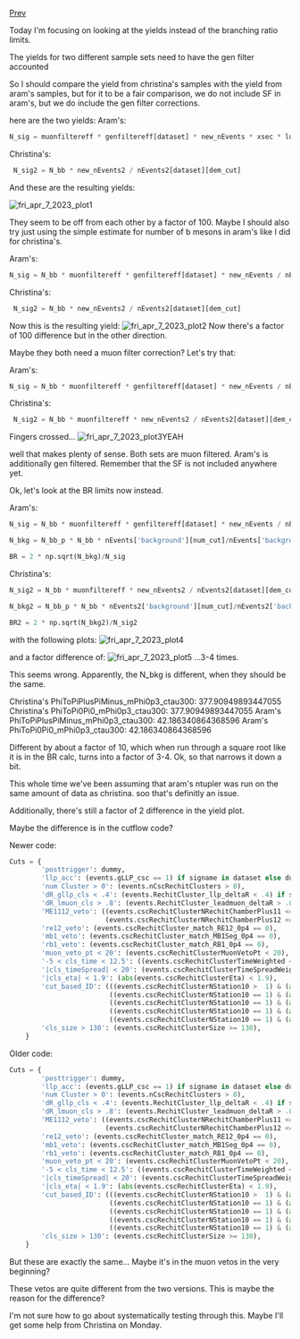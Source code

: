 [Prev](/B-parking/Wed_Apr_5_2023.md)

Today I'm focusing on looking at the yields instead of the branching ratio limits.

The yields for two different sample sets need to have the gen filter accounted

So I should compare the yield from christina's samples with the yield from aram's samples, but for it to be a fair comparison, we do not include SF in aram's, but we do include the gen filter corrections.

here are the two yields:
Aram's:
```python
N_sig = muonfiltereff * genfiltereff[dataset] * new_nEvents * xsec * lumi / nEvents[dataset][dem_cut]
```

Christina's:
```python
 N_sig2 = N_bb * new_nEvents2 / nEvents2[dataset][dem_cut]
```

And these are the resulting yields:

![fri_apr_7_2023_plot1](/B-parking/img/fri_apr_7_2023_plot1.png)

They seem to be off from each other by a factor of 100. Maybe I should also try just using the simple estimate for number of b mesons in aram's like I did for christina's.

Aram's:
```python
N_sig = N_bb * muonfiltereff * genfiltereff[dataset] * new_nEvents / nEvents[dataset][dem_cut]
```

Christina's:
```python
 N_sig2 = N_bb * new_nEvents2 / nEvents2[dataset][dem_cut]
```

Now this is the resulting yield:
![fri_apr_7_2023_plot2](/B-parking/img/fri_apr_7_2023_plot2.png)
Now there's a factor of 100 difference but in the other direction.

Maybe they both need a muon filter correction? Let's try that:

Aram's:
```python
N_sig = N_bb * muonfiltereff * genfiltereff[dataset] * new_nEvents / nEvents[dataset][dem_cut]
```

Christina's:
```python
 N_sig2 = N_bb * muonfiltereff * new_nEvents2 / nEvents2[dataset][dem_cut]
```

Fingers crossed...
![fri_apr_7_2023_plot3](/B-parking/img/fri_apr_7_2023_plot3.png)YEAH

well that makes plenty of sense. Both sets are muon filtered. Aram's is additionally gen filtered. Remember that the SF is not included anywhere yet.

Ok, let's look at the BR limits now instead.

Aram's:
```python
N_sig = N_bb * muonfiltereff * genfiltereff[dataset] * new_nEvents / nEvents[dataset][dem_cut]

N_bkg = N_bb_p * N_bb * nEvents['background'][num_cut]/nEvents['background'][dem_cut] 

BR = 2 * np.sqrt(N_bkg)/N_sig

```

Christina's:
```python
N_sig2 = N_bb * muonfiltereff * new_nEvents2 / nEvents2[dataset][dem_cut]

N_bkg2 = N_bb_p * N_bb * nEvents2['background'][num_cut]/nEvents2['background'][dem_cut] 

BR2 = 2 * np.sqrt(N_bkg2)/N_sig2
```

with the following plots:
![fri_apr_7_2023_plot4](/B-parking/img/fri_apr_7_2023_plot4.png)

and a factor difference of:
![fri_apr_7_2023_plot5](/B-parking/img/fri_apr_7_2023_plot5.png)
...3-4 times.

This seems wrong. Apparently, the N_bkg is different, when they should be the same.

Christina's PhiToPiPlusPiMinus_mPhi0p3_ctau300: 377.90949893447055
Christina's PhiToPi0Pi0_mPhi0p3_ctau300: 377.90949893447055
Aram's PhiToPiPlusPiMinus_mPhi0p3_ctau300: 42.186340864368596
Aram's PhiToPi0Pi0_mPhi0p3_ctau300: 42.186340864368596

Different by about a factor of 10, which when run through a square root like it is in the BR calc, turns into a factor of 3-4. Ok, so that narrows it down a bit.

This whole time we've been assuming that aram's ntupler was run on the same amount of data as christina. soo that's definitly an issue.

Additionally, there's still a factor of 2 difference in the yield plot.

Maybe the difference is in the cutflow code?

Newer code:
```python
Cuts = {
		'posttrigger': dummy, 
		'llp_acc': (events.gLLP_csc == 1) if signame in dataset else dummy,
		'num Cluster > 0': (events.nCscRechitClusters > 0),
		'dR_gllp_cls < .4': (events.RechitCluster_llp_deltaR < .4) if signame in dataset else dummy,
		'dR_lmuon_cls > .8': (events.RechitCluster_leadmuon_deltaR > .8),
		'ME1112_veto': ((events.cscRechitClusterNRechitChamberPlus11 <= 0)&(events.cscRechitClusterNRechitChamberMinus11 <= 0)&
						(events.cscRechitClusterNRechitChamberPlus12 <= 0)&(events.cscRechitClusterNRechitChamberMinus12 <= 0)),
		're12_veto': (events.cscRechitCluster_match_RE12_0p4 == 0),
		'mb1_veto': (events.cscRechitCluster_match_MB1Seg_0p4 == 0),
		'rb1_veto': (events.cscRechitCluster_match_RB1_0p4 == 0),
		'muon_veto_pt < 20': (events.cscRechitClusterMuonVetoPt < 20),
		'-5 < cls_time < 12.5': ((events.cscRechitClusterTimeWeighted <= 12.5)&(events.cscRechitClusterTimeWeighted >= -5)),
		'|cls_timeSpread| < 20': (events.cscRechitClusterTimeSpreadWeightedAll <= 20),
		'|cls_eta| < 1.9': (abs(events.cscRechitClusterEta) < 1.9),
		'cut_based_ID': (((events.cscRechitClusterNStation10 >  1) & (abs(events.cscRechitClusterEta) < 1.9)) |
						 ((events.cscRechitClusterNStation10 == 1) & (abs(events.cscRechitClusterAvgStation10) == 4) & (abs(events.cscRechitClusterEta) < 1.8)) |
						 ((events.cscRechitClusterNStation10 == 1) & (abs(events.cscRechitClusterAvgStation10) == 3) & (abs(events.cscRechitClusterEta) < 1.5)) |
						 ((events.cscRechitClusterNStation10 == 1) & (abs(events.cscRechitClusterAvgStation10) == 2) & (abs(events.cscRechitClusterEta) < 1.7)) |
						 ((events.cscRechitClusterNStation10 == 1) & (abs(events.cscRechitClusterAvgStation10) == 1) & (abs(events.cscRechitClusterEta) < 1.0))),
		'cls_size > 130': (events.cscRechitClusterSize >= 130),
	}
```

Older code:
```python
Cuts = {
		'posttrigger': dummy, 
		'llp_acc': (events.gLLP_csc == 1) if signame in dataset else dummy,
		'num Cluster > 0': (events.nCscRechitClusters > 0),
		'dR_gllp_cls < .4': (events.RechitCluster_llp_deltaR < .4) if signame in dataset else dummy,
		'dR_lmuon_cls > .8': (events.RechitCluster_leadmuon_deltaR > .8),
		'ME1112_veto': ((events.cscRechitClusterNRechitChamberPlus11 <= 0)&(events.cscRechitClusterNRechitChamberMinus11 <= 0)&
						(events.cscRechitClusterNRechitChamberPlus12 <= 0)&(events.cscRechitClusterNRechitChamberMinus12 <= 0)),
		're12_veto': (events.cscRechitCluster_match_RE12_0p4 == 0),
		'mb1_veto': (events.cscRechitCluster_match_MB1Seg_0p4 == 0),
		'rb1_veto': (events.cscRechitCluster_match_RB1_0p4 == 0),
		'muon_veto_pt < 20': (events.cscRechitClusterMuonVetoPt < 20),
		'-5 < cls_time < 12.5': ((events.cscRechitClusterTimeWeighted <= 12.5)&(events.cscRechitClusterTimeWeighted >= -5)),
		'|cls_timeSpread| < 20': (events.cscRechitClusterTimeSpreadWeightedAll <= 20),
		'|cls_eta| < 1.9': (abs(events.cscRechitClusterEta) < 1.9),
		'cut_based_ID': (((events.cscRechitClusterNStation10 >  1) & (abs(events.cscRechitClusterEta) < 1.9)) |
						 ((events.cscRechitClusterNStation10 == 1) & (abs(events.cscRechitClusterAvgStation10) == 4) & (abs(events.cscRechitClusterEta) < 1.8)) |
						 ((events.cscRechitClusterNStation10 == 1) & (abs(events.cscRechitClusterAvgStation10) == 3) & (abs(events.cscRechitClusterEta) < 1.5)) |
						 ((events.cscRechitClusterNStation10 == 1) & (abs(events.cscRechitClusterAvgStation10) == 2) & (abs(events.cscRechitClusterEta) < 1.7)) |
						 ((events.cscRechitClusterNStation10 == 1) & (abs(events.cscRechitClusterAvgStation10) == 1) & (abs(events.cscRechitClusterEta) < 1.0))),
		'cls_size > 130': (events.cscRechitClusterSize >= 130),
	}
```

But these are exactly the same... Maybe it's in the muon vetos in the very beginning?

These vetos are quite different from the two versions. This is maybe the reason for the difference?

I'm not sure how to go about systematically testing through this. Maybe I'll get some help from Christina on Monday.

